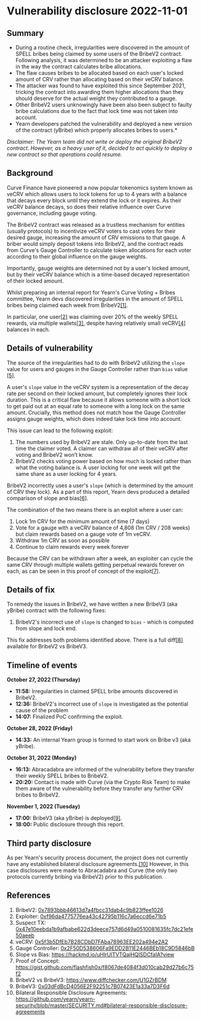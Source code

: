 # Vulnerability disclosure 2022-11-01

## Summary


- During a routine check, irregularities were discovered in the amount of SPELL bribes being claimed by some users of the BribeV2 contract. Following analysis, it was determined to be an attacker exploiting a flaw in the way the contract calculates bribe allocations.
- The flaw causes bribes to be allocated based on each user's locked amount of CRV rather than allocating based on their veCRV balance. 
- The attacker was found to have exploited this since September 2021, tricking the contract into awarding them higher allocations than they should deserve for the actual weight they contributed to a gauge.
- Other BribeV2 users unknowingly have been also been subject to faulty bribe calculations due to the fact that lock time was not taken into account.
- Yearn developers patched the vulnerability and deployed a new version of the contract (yBribe) which properly allocates bribes to users.*

*Disclaimer: The Yearn team did not write or deploy the original BribeV2 contract. However, as a heavy user of it, decided to act quickly to deploy a new contract so that operations could resume.*

## Background

Curve Finance have pioneered a now popular tokenomics system known as veCRV which allows users to lock tokens for up to 4 years with a balance that decays every block until they extend the lock or it expires. As their veCRV balance decays, so does their relative influence over Curve governance, including gauge voting.

The BribeV2 contract was released as a trustless mechanism for entities (usually protocols) to incentivize veCRV voters to cast votes for their desired gauge, increasing the amount of CRV emissions to that gauge. A briber would simply deposit tokens into BribeV2, and the contract reads from Curve's Gauge Controller to calculate token allocations for each voter according to their global influence on the gauge weights. 

Importantly, gauge weights are determined not by a user's locked amount, but by their veCRV balance which is a time-based decayed representation of their locked amount.

Whilst preparing an internal report for Yearn's Curve Voting + Bribes committee, Yearn devs discovered irregularities in the amount of SPELL bribes being claimed each week from BribeV2[[1]](#References).

In particular, one user[[2]](#References) was claiming over 20% of the weekly SPELL rewards, via multiple wallets[[3]](#References), despite having relatively small veCRV[[4]](#References) balances in each.

## Details of vulnerability

The source of the irregularities had to do with BribeV2 utilizing the `slope` value for users and gauges in the Gauge Controller rather than `bias` value [[5]](#References).

A user's `slope` value in the veCRV system is a representation of the decay rate per second on their locked amount, but completely ignores their lock duration. This is a critical flaw because it allows someone with a short lock to get paid out at an equal rate to someone with a long lock on the same amount. Crucially, this method does not match how the Gauge Controller assigns gauge weights, which does indeed take lock time into account.

This issue can lead to the following exploit:

1. The numbers used by BribeV2 are stale. Only up-to-date from the last time the claimer voted. A claimer can withdraw all of their veCRV after voting and BribeV2 won’t know.
2. BribeV2 checks voting power based on how much is locked rather than what the voting balance is. A user locking for one week will get the same share as a user locking for 4 years.

BribeV2 incorrectly uses a user's `slope` (which is determined by the amount of CRV they lock). As a part of this report, Yearn devs produced a detailed comparison of slope and bias[[6]](#References).

The combination of the two means there is an exploit where a user can:

1. Lock 1m CRV for the minimum amount of time (7 days)
2. Vote for a gauge with a veCRV balance of 4,808 (1m CRV / 208 weeks) but claim rewards based on a gauge vote of 1m veCRV.
3. Withdraw 1m CRV as soon as possible
4. Continue to claim rewards every week forever

Because the CRV can be withdrawn after a week, an exploiter can cycle the same CRV through multiple wallets getting perpetual rewards forever on each, as can be seen in this proof of concept of the exploit[[7]](#References).


## Details of fix

To remedy the issues in BribeV2, we have written a new BribeV3 (aka yBribe) contract with the following fixes:

1. BribeV2's incorrect use of `slope` is changed to `bias` - which is computed from slope and lock end.

This fix addresses both problems identified above. There is a full diff[[8]](#References) available for BribeV2 vs BribeV3.

## Timeline of events

**October 27, 2022 (Thursday)**
- **11:58:** Irregularities in claimed SPELL bribe amounts discovered in BribeV2.
- **12:36:** BribeV2's incorrect use of `slope` is investigated as the potential cause of the problem
- **14:07:** Finalized PoC confirming the exploit.

**October 28, 2022 (Friday)**
- **14:33:** An internal Yearn group is formed to start work on Bribe v3 (aka yBribe).

**October 31, 2022 (Monday)**
- **16:13:** Abracadabra are informed of the vulnerability before they transfer their weekly SPELL bribes to BribeV2.
- **20:20:** Contact is made with Curve (via the Crypto Risk Team) to make them aware of the vulnerability before they transfer any further CRV bribes to BribeV2.

**November 1, 2022 (Tuesday)**
- **17:00:** BribeV3 (aka yBribe) is deployed[[9]](#References).
- **18:00:** Public disclosure through this report.

## Third party disclosure

As per Yearn's security process document, the project does not currently have any established bilateral disclosure agreements.[[10]](#References) However, in this case disclosures were made to Abracadabra and Curve (the only two protocols currently bribing via BribeV2) prior to this publication.

## References

1. BribeV2: [0x7893bbb46613d7a4fbcc31dab4c9b823ffee1026](https://etherscan.io/address/0x7893bbb46613d7a4fbcc31dab4c9b823ffee1026)
2. Exploiter: [0xf96da4775776ea43c42795b116c7a6eccd6e71b5](https://etherscan.io/address/0xf96da4775776ea43c42795b116c7a6eccd6e71b5)
3. Suspect TX: [0x47e10eebda1b9afbabe622d3deece757d6d49a0510081635fc7dc21efe50aeeb](https://etherscan.io/tx/0x47e10eebda1b9afbabe622d3deece757d6d49a0510081635fc7dc21efe50aeeb)
4. veCRV: [0x5f3b5DfEb7B28CDbD7FAba78963EE202a494e2A2](https://etherscan.io/address/0x5f3b5DfEb7B28CDbD7FAba78963EE202a494e2A2)
5. Gauge Controller: [0x2F50D538606Fa9EDD2B11E2446BEb18C9D5846bB](https://etherscan.io/address/0x2F50D538606Fa9EDD2B11E2446BEb18C9D5846bB)
6. Slope vs Bias: https://hackmd.io/uHlrUlTVTQajHQISDCfaIA?view
7. Proof of Concept: https://gist.github.com/flashfish0x/f8067de4084f3d010cab29d27b6c75f2
8. BribeV2 vs BribeV3: https://www.diffchecker.com/U1GZrBDM
9. BribeV3: [0x03dFdBcD4056E2F92251c7B07423E1a33a7D3F6d](https://etherscan.io/address/0x03dFdBcD4056E2F92251c7B07423E1a33a7D3F6d)
10. Bilateral Responsible Disclosure Agreements: https://github.com/yearn/yearn-security/blob/master/SECURITY.md#bilateral-responsible-disclosure-agreements
